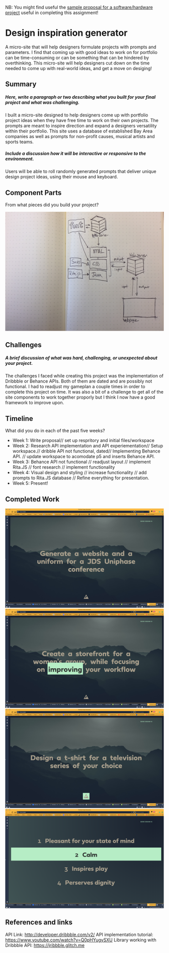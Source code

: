 NB: You might find useful the [sample proposal for a software/hardware project](https://github.com/zamfi/cca-programming-electronics-fall-2017/blob/master/hw/sample-proposal.md) useful in completing this assignment!

# Design inspiration generator

A micro-site that will help designers formulate projects with prompts and parameters. I find that coming up with good ideas to work on for portfolio can be time-consuming or can be something that can be hindered by overthinking. This micro-site will help designers cut down on the time needed to come up with real-world ideas, and get a move on desiging!

## Summary

##### Here, write a paragraph or two describing what you built for your final project and what was challenging. 
I built a micro-site designed to help designers come up with portfolio project ideas when they have free time to work on their own projects. The prompts are meant to inspire direction and expand a designers versatility within their portfolio. This site uses a database of established Bay Area companies as well as prompts for non-profit causes, musical artists and sports teams.

##### Include a discussion how it will be interactive or responsive to the environment.
Users will be able to roll randomly generated prompts that deliver unique design project ideas, using their mouse and keyboard.

## Component Parts

From what pieces did you build your project?

![Design Inspiration block diagram](img/block-diagram.jpg)

## Challenges
##### A brief discussion of what was hard, challenging, or unexpected about your project.
The challenges I faced while creating this project was the implementation of Dribbble or Behance APIs. Both of them are dated and are possibly not functional. I had to readjust my gameplan a couple times in order to complete this project on time. It was also a bit of a challenge to get all of the site components to work together proporly but I think I now have a good framework to improve upon.

## Timeline

What did you do in each of the past five weeks?

- Week 1: Write proposal// set up respritory and initial files/workspace
- Week 2: Research API implementation and API experiementation// Setup workspace.// dribble API not functional, dated// Implementing Behance API. // update workspace to acomodate p5 and inserts Behance API.
- Week 3: Behance API not functional // readjust layout // implement Rita.JS // font research // implement functionality
- Week 4: Visual design and styling // increase functionality // add prompts to Rita.JS database // Refine everything for presentation.
- Week 5: Present!

## Completed Work
![Design Inspiration completed work 01](img/splash.png)
![Design Inspiration completed work 02](img/splash-highlight.png)
![Design Inspiration completed work 03](img/prompt-button.png)
![Design Inspiration completed work 02](img/good-design-list.png)


## References and links
API Link: http://developer.dribbble.com/v2/
API implementation tutorial: https://www.youtube.com/watch?v=Q0pHYugySXU
Library working with Dribbble API: https://jribbble.glitch.me
